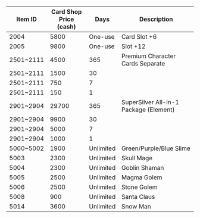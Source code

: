 Item ID | Card Shop Price (cash) | Days | Description
---|---|---|---
2004 | 5800 | One-use | Card Slot +6
2005 | 9800 | One-use | Slot +12
2501~2111 | 4500 | 365 | Premium Character Cards Separate
2501~2111 | 1500 | 30 |
2501~2111 | 750 | 7
2501~2111 | 150 | 1
2901~2904 | 29700 | 365 | SuperSilver All-in-1 Package (Element)
2901~2904 | 9900 | 30
2901~2904 | 5000 | 7
2901~2904 | 1000 | 1
5000~5002 | 1900 | Unlimited | Green/Purple/Blue Slime
5003 | 2300 | Unlimited | Skull Mage
5004 | 2300 | Unlimited | Goblin Shaman
5005 | 2500 | Unlimited | Magma Golem
5006 | 2500 | Unlimited | Stone Golem
5008 | 900 | Unlimited | Santa Claus
5014 | 3600 | Unlimited | Snow Man
